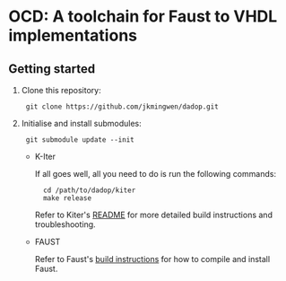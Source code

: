# OCD: A toolchain for Faust to VHDL implementations

## Getting started
1. Clone this repository:

        git clone https://github.com/jkmingwen/dadop.git

2. Initialise and install submodules:

        git submodule update --init

    - K-Iter

      If all goes well, all you need to do is run the following commands:

            cd /path/to/dadop/kiter
            make release

      Refer to Kiter's [README](https://github.com/bbodin/kiter/blob/master/README.md) for more detailed build instructions and troubleshooting.

    - FAUST

      Refer to Faust's [build instructions](https://github.com/grame-cncm/faust/wiki/BuildingSimple) for how to compile and install Faust.
